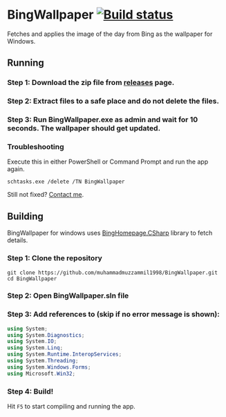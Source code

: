 # BingWallpaper [![Build status](https://ci.appveyor.com/api/projects/status/xjgr7vadeh42xc4l?retina=true)](https://ci.appveyor.com/project/muhammadmuzzammil1998/bingwallpaper)

Fetches and applies the image of the day from Bing as the wallpaper for Windows.

## Running

### Step 1: Download the zip file from [releases](https://github.com/BingHomepage/BingWallpaper.Windows/releases) page.

### Step 2: Extract files to a safe place and do not delete the files.

### Step 3: Run BingWallpaper.exe as admin and wait for 10 seconds. The wallpaper should get updated.

### Troubleshooting

Execute this in either PowerShell or Command Prompt and run the app again.

```batch
schtasks.exe /delete /TN BingWallpaper
```

Still not fixed? [Contact me](https://github.com/BingHomepage/BingWallpaper.Windows/issues/new).

## Building

BingWallpaper for windows uses [BingHomepage.CSharp](https://github.com/BingHomepage/BingHomepage.CSharp) library to fetch details.

### Step 1: Clone the repository

```batch
git clone https://github.com/muhammadmuzzammil1998/BingWallpaper.git
cd BingWallpaper
```

### Step 2: Open BingWallpaper.sln file

### Step 3: Add references to (skip if no error message is shown):

```csharp
using System;
using System.Diagnostics;
using System.IO;
using System.Linq;
using System.Runtime.InteropServices;
using System.Threading;
using System.Windows.Forms;
using Microsoft.Win32;
```

### Step 4: Build!

Hit `F5` to start compiling and running the app.
